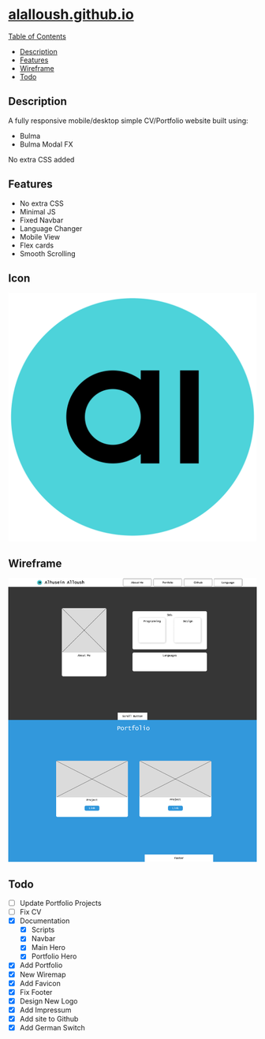 # [alalloush.github.io](https://alalloush.github.io)
[Table of Contents](#alalloushgithubio)
  * [Description](#description)
  * [Features](#features)
  * [Wireframe](#wireframe)
  * [Todo](#todo)
  
## Description
A fully responsive mobile/desktop simple CV/Portfolio website built using:
* Bulma
* Bulma Modal FX

No extra CSS added 

## Features
* No extra CSS
* Minimal JS
* Fixed Navbar
* Language Changer
* Mobile View
* Flex cards
* Smooth Scrolling

## Icon
![Icon](https://github.com/alalloush/alalloush.github.io/blob/master/img/Logo.svg?raw=true)


## Wireframe
![Wireframe](https://github.com/alalloush/alalloush.github.io/blob/master/doc/Wireframe.webp?raw=true)


## Todo

* [ ] Update Portfolio Projects
* [ ] Fix CV
* [x] Documentation
	* [x] Scripts
	* [x] Navbar
	* [x] Main Hero
	* [x] Portfolio Hero
* [x] Add Portfolio
* [x] New Wiremap
* [x] Add Favicon
* [x] Fix Footer
* [x] Design New Logo
* [x] Add Impressum
* [x] Add site to Github
* [x] Add German Switch